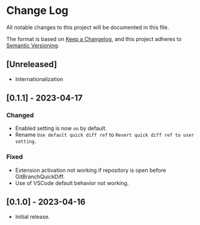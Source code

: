 # Change Log

All notable changes to this project will be documented in this file.

The format is based on [Keep a Changelog](https://keepachangelog.com/en/1.0.0/),
and this project adheres to [Semantic Versioning](https://semver.org/spec/v2.0.0.html).

## [Unreleased]

- Internationalization

## [0.1.1] - 2023-04-17

### Changed

- Enabled setting is now `on` by default.
- Rename `Use default quick diff ref` to `Revert quick diff ref to user setting`.

### Fixed

- Extension activation not working if repository is open before GitBranchQuickDiff.
- Use of VSCode default behavior not working.

## [0.1.0] - 2023-04-16

- Initial release.
